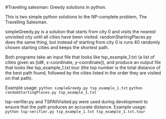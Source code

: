 #Traveling salesman: Greedy solutions in python.

This is two simple python solutions to the NP-complete problem, The Travelling Salesman.

simpleGreedy.py is a solution that starts from city 0 and visits the nearest unvisited city until all cities have been visited. randomStartingPlaces.py does the same thing, but instead of starting from city 0 is runs 40 randomly chosen starting cities and keeps the shortest path.    

Both programs take an input file that looks like tsp_example_1.txt (a list of cities given as [id#, x-coordinate, y-coordinate]), and produce an output file that looks like tsp_example_1.txt.tour (the top number is the total distance of the best path found, followed by the cities listed in the order they are visited on that path).

Example usage:
`python simpleGreedy.py tsp_example_1.txt`
`python randomStartingPlaces.py tsp_example_1.txt`

tsp-verifier.py and TSPAllVisited.py were used during development to ensure that the path produces an accurate distance. Example usage:  
`python tsp-verifier.py tsp_example_1.txt tsp_example_1.txt.tour`
